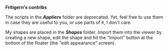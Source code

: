 **Fritigern's contribs**

The scripts in the ***Appliers*** folder are deprecated. Yet, feel free to use them in case they are useful to you, or use parts of it, I don't care.

My shapes are placed in the ***Shapes*** folder. Import them into the viewer by creating a new shape, edit the shape and hit the "Import" button at the bottom of the floater (the "edit appearance" screen).

